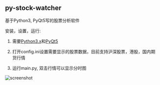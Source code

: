 py-stock-watcher
---

基于Python3, PyQt5写的股票分析软件

安装，设置，运行:

1. 需要[Python3.x](https://www.python.org/download)和[PyQt5](http://www.riverbankcomputing.co.uk/software/pyqt/download5)


2. 打开config.ini设置需要显示的股票数据，目前支持沪深股票，港股，国内期货行情

3. 运行main.py, 双击行情可以显示分时图


![screenshot](https://github.com/yeejlan/py-stock-watcher/raw/master/screenshot.png)